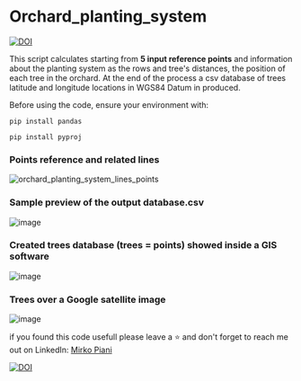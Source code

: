 # Orchard_planting_system
[![DOI](https://zenodo.org/badge/DOI/10.5281/zenodo.7542352.svg)](https://doi.org/10.5281/zenodo.7542352)


This script calculates starting from **5 input reference points** and information about the planting system as the rows and tree's distances, the position of each tree in the orchard. At the end of the process a csv database of trees latitude and longitude locations in WGS84 Datum in produced. 

Before using the code, ensure your environment with:

`pip install pandas`
 
`pip install pyproj` 

### Points reference and related lines
![orchard_planting_system_lines_points](https://user-images.githubusercontent.com/118398203/212771179-4f726ce4-41a3-4ee9-8154-49a30f4b04e4.png)


### Sample preview of the output database.csv

![image](https://user-images.githubusercontent.com/118398203/212690605-6d9e7495-c2f1-42fe-850f-f17159591044.png)

### Created trees database (trees = points) showed inside a GIS software

![image](https://user-images.githubusercontent.com/118398203/212691872-5cf5243d-27be-4935-a925-dd04cb5c26fe.png)

### Trees over a Google satellite image

![image](https://user-images.githubusercontent.com/118398203/212692168-315c0377-435f-45b3-838a-6f94b2c39961.png)


if you found this code usefull please leave a ⭐ and don't forget to reach me out on LinkedIn: [Mirko Piani](https://www.linkedin.com/in/mirko-piani-7b411a1a2/)

[![DOI](https://zenodo.org/badge/DOI/10.5281/zenodo.7542352.svg)](https://doi.org/10.5281/zenodo.7542352)
